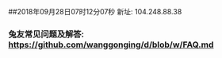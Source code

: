 ##2018年09月28日07时12分07秒 新址: 104.248.88.38
### 兔友常见问题及解答: https://github.com/wanggonging/d/blob/w/FAQ.md

